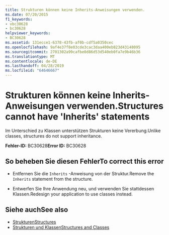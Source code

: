 ```yaml
---
title: Strukturen können keine Inherits-Anweisungen verwenden.
ms.date: 07/20/2015
f1_keywords:
- vbc30628
- bc30628
helpviewer_keywords:
- BC30628
ms.assetid: 131ecce1-6378-43fb-af0b-cdf5a0350cec
ms.openlocfilehash: 9af4e37f8e03cde3cac3daa400eb823d43148095
ms.sourcegitcommit: 2701302a99cafbe0d86d53d540eb0fa7e9b46b36
ms.translationtype: MT
ms.contentlocale: de-DE
ms.lasthandoff: 04/28/2019
ms.locfileid: "64646667"
---
```

# <a name="structures-cannot-have-inherits-statements"></a><span data-ttu-id="144e0-102">Strukturen können keine Inherits-Anweisungen verwenden.</span><span class="sxs-lookup"><span data-stu-id="144e0-102">Structures cannot have 'Inherits' statements</span></span>
<span data-ttu-id="144e0-103">Im Unterschied zu Klassen unterstützen Strukturen keine Vererbung.</span><span class="sxs-lookup"><span data-stu-id="144e0-103">Unlike classes, structures do not support inheritance.</span></span>  
  
 <span data-ttu-id="144e0-104">**Fehler-ID:** BC30628</span><span class="sxs-lookup"><span data-stu-id="144e0-104">**Error ID:** BC30628</span></span>  
  
## <a name="to-correct-this-error"></a><span data-ttu-id="144e0-105">So beheben Sie diesen Fehler</span><span class="sxs-lookup"><span data-stu-id="144e0-105">To correct this error</span></span>  
  
- <span data-ttu-id="144e0-106">Entfernen Sie die `Inherits` -Anweisung von der Struktur.</span><span class="sxs-lookup"><span data-stu-id="144e0-106">Remove the `Inherits` statement from the structure.</span></span>  
  
- <span data-ttu-id="144e0-107">Entwerfen Sie Ihre Anwendung neu, und verwenden Sie stattdessen Klassen.</span><span class="sxs-lookup"><span data-stu-id="144e0-107">Redesign your application to use classes instead.</span></span>  
  
## <a name="see-also"></a><span data-ttu-id="144e0-108">Siehe auch</span><span class="sxs-lookup"><span data-stu-id="144e0-108">See also</span></span>

- [<span data-ttu-id="144e0-109">Strukturen</span><span class="sxs-lookup"><span data-stu-id="144e0-109">Structures</span></span>](../../visual-basic/programming-guide/language-features/data-types/structures.md)
- [<span data-ttu-id="144e0-110">Strukturen und Klassen</span><span class="sxs-lookup"><span data-stu-id="144e0-110">Structures and Classes</span></span>](../../visual-basic/programming-guide/language-features/data-types/structures-and-classes.md)

